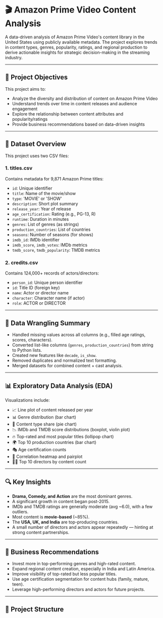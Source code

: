 # 🎬 Amazon Prime Video Content Analysis

A data-driven analysis of Amazon Prime Video's content library in the United States using publicly available metadata. The project explores trends in content types, genres, popularity, ratings, and regional production to derive actionable insights for strategic decision-making in the streaming industry.

---

## 📌 Project Objectives

This project aims to:
- Analyze the diversity and distribution of content on Amazon Prime Video
- Understand trends over time in content releases and audience engagement
- Explore the relationship between content attributes and popularity/ratings
- Provide business recommendations based on data-driven insights

---

## 📁 Dataset Overview

This project uses two CSV files:

### **1. titles.csv**  
Contains metadata for 9,871 Amazon Prime titles:
- `id`: Unique identifier
- `title`: Name of the movie/show
- `type`: 'MOVIE' or 'SHOW'
- `description`: Short plot summary
- `release_year`: Year of release
- `age_certification`: Rating (e.g., PG-13, R)
- `runtime`: Duration in minutes
- `genres`: List of genres (as strings)
- `production_countries`: List of countries
- `seasons`: Number of seasons (for shows)
- `imdb_id`: IMDb identifier
- `imdb_score`, `imdb_votes`: IMDb metrics
- `tmdb_score`, `tmdb_popularity`: TMDB metrics

### **2. credits.csv**  
Contains 124,000+ records of actors/directors:
- `person_id`: Unique person identifier
- `id`: Title ID (foreign key)
- `name`: Actor or director name
- `character`: Character name (if actor)
- `role`: ACTOR or DIRECTOR

---

## 🧹 Data Wrangling Summary

- Handled missing values across all columns (e.g., filled age ratings, scores, characters).
- Converted list-like columns (`genres`, `production_countries`) from string to Python lists.
- Created new features like `decade`, `is_show`.
- Removed duplicates and normalized text formatting.
- Merged datasets for combined content + cast analysis.

---

## 📊 Exploratory Data Analysis (EDA)

Visualizations include:

- 📈 Line plot of content released per year
- 📊 Genre distribution (bar chart)
- 🥧 Content type share (pie chart)
- 📉 IMDb and TMDB score distributions (boxplot, violin plot)
- 🔥 Top-rated and most popular titles (lollipop chart)
- 🌍 Top 10 production countries (bar chart)
- 🎭 Age certification counts
- 🔄 Correlation heatmap and pairplot
- 👨‍💼 Top 10 directors by content count

---

## 🔍 Key Insights

- **Drama, Comedy, and Action** are the most dominant genres.
- A significant growth in content began post-2015.
- IMDb and TMDB ratings are generally moderate (avg ~6.0), with a few outliers.
- Most content is **movie-based** (~85%).
- The **USA, UK, and India** are top-producing countries.
- A small number of directors and actors appear repeatedly — hinting at strong content partnerships.

---

## 🧠 Business Recommendations

- Invest more in top-performing genres and high-rated content.
- Expand regional content creation, especially in India and Latin America.
- Improve visibility of top-rated but less popular titles.
- Use age certification segmentation for content hubs (family, mature, teen).
- Leverage high-performing directors and actors for future projects.

---

## 📂 Project Structure


